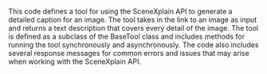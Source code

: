 This code defines a tool for using the SceneXplain API to generate a detailed caption for an image. The tool takes in the link to an image as input and returns a text description that covers every detail of the image. The tool is defined as a subclass of the BaseTool class and includes methods for running the tool synchronously and asynchronously. The code also includes several response messages for common errors and issues that may arise when working with the SceneXplain API.

